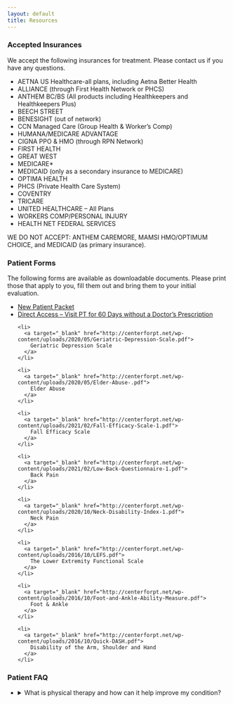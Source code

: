 ```yaml
---
layout: default
title: Resources
---
```


<section>
  <h3>Accepted Insurances</h3>

  <p>We accept the following insurances for treatment. Please contact us if you have any questions.</p>

  <ul>
    <li>AETNA US Healthcare-all plans, including Aetna Better Health</li>
    <li>ALLIANCE (through First Health Network or PHCS)</li>
    <li>ANTHEM BC/BS (All products including Healthkeepers and Healthkeepers Plus)</li>
    <li>BEECH STREET</li>
    <li>BENESIGHT (out of network)</li>
    <li>CCN Managed Care (Group Health & Worker’s Comp)</li>
    <li>HUMANA/MEDICARE ADVANTAGE</li>
    <li>CIGNA PPO & HMO (through RPN Network)</li>
    <li>FIRST HEALTH</li>
    <li>GREAT WEST</li>
    <li>MEDICARE*</li>
    <li>MEDICAID (only as a secondary insurance to MEDICARE)</li>
    <li>OPTIMA HEALTH</li>
    <li>PHCS (Private Health Care System)</li>
    <li>COVENTRY</li>
    <li>TRICARE</li>
    <li>UNITED HEALTHCARE – All Plans</li>
    <li>WORKERS COMP/PERSONAL INJURY</li>
    <li>HEALTH NET FEDERAL SERVICES</li>
  </ul>

  <p>WE DO NOT ACCEPT: ANTHEM CAREMORE, MAMSI HMO/OPTIMUM CHOICE, and MEDICAID (as primary insurance).</p>
</section>

<section>
  <h3>Patient Forms</h3>

  <p>The following forms are available as downloadable documents. Please print those that apply to you, fill them out and bring them to your initial evaluation.</p>

  <ul>
    <li>
      <a target="_blank" href="http://centerforpt.net/wp-content/uploads/2021/06/Registration-and-Patient-Intake-Forms-V9-new.pdf">
        New Patient Packet
      </a>
    </li>
    <li>
      <a target="_blank" href="https://www.centerforpt.net/wp-content/uploads/2021/02/Direct-Access-Edited.pdf">
        Direct Access – Visit PT for 60 Days without a Doctor’s Prescription
      </a>
    </li>

    <li>
      <a target="_blank" href="http://centerforpt.net/wp-content/uploads/2020/05/Geriatric-Depression-Scale.pdf">
        Geriatric Depression Scale
      </a>
    </li>

    <li>
      <a target="_blank" href="http://centerforpt.net/wp-content/uploads/2020/05/Elder-Abuse-.pdf">
        Elder Abuse
      </a>
    </li>

    <li>
      <a target="_blank" href="http://centerforpt.net/wp-content/uploads/2021/02/Fall-Efficacy-Scale-1.pdf">
        Fall Efficacy Scale
      </a>
    </li>

    <li>
      <a target="_blank" href="http://centerforpt.net/wp-content/uploads/2021/02/Low-Back-Questionnaire-1.pdf">
        Back Pain
      </a>
    </li>

    <li>
      <a target="_blank" href="http://centerforpt.net/wp-content/uploads/2020/10/Neck-Disability-Index-1.pdf">
        Neck Pain
      </a>
    </li>

    <li>
      <a target="_blank" href="http://centerforpt.net/wp-content/uploads/2016/10/LEFS.pdf">
        The Lower Extremity Functional Scale
      </a>
    </li>

    <li>
      <a target="_blank" href="http://centerforpt.net/wp-content/uploads/2016/10/Foot-and-Ankle-Ability-Measure.pdf">
        Foot & Ankle
      </a>
    </li>

    <li>
      <a target="_blank" href="http://centerforpt.net/wp-content/uploads/2016/10/Quick-DASH.pdf">
        Disability of the Arm, Shoulder and Hand
      </a>
    </li>
  </ul>
</section>

<section>
  <h3>Patient FAQ</h3>

  <ul>
    <li>
      <details>
        <summary>
          What is physical therapy and how can it help improve my condition?
        </summary>
        Whether you are recovering from surgery or suffering from a sports or work-related injury, physical therapy focuses on treating or rehabilitating your musculoskeletal system to improve daily functioning and activity. Physical therapy can also help decrease pain and increase flexibility, mobility and strength so you can return to recreational activities and sports.

        Our trained physical therapists take a holistic approach to therapy and create individualized treatment plans to meet the goals of each patient. Your therapist will use hands-on techniques in combination with specific therapeutic exercises and modalities to allow proper healing of injured tissues. Musculoskeletal restrictions or dysfunctions will also be corrected with manual therapy and therapeutic exercises, which allow proper regeneration of soft tissues.

        It is important to contact a physical therapist early on to avoid chronic conditions, which can be the result of injured tissues healing incorrectly.
      </details>
    </li>

    <li>
      <details>
        <summary>
          What is your specialty area?
        </summary>

        We are an orthopedic-based clinic focusing primarily on orthopedic and musculoskeletal injuries, acute and chronic conditions of the spine and extremities as well as post-operative rehabilitation of the spine and extremities. For more information, view our Services page.
      </details>
    </li>

    <li>
      <details>
        <summary>
          What will my first visit consist of?
        </summary>

        When you call to set up your first appointment, we try to gather as much information as possible over the phone in order to decrease your time spent in the waiting area. We also provide all of our necessary forms online so you can come with them completed. Upon arriving at the Center for Physical Therapy, you will be greeted by our patient care staff who will provide you with information about physical therapy and how it can be covered through insurance. Your first visit will be a one-on-one thorough interview with a physical therapist to discuss your medical history and the current injury or source of pain. Your physical therapist will also evaluate your injury or condition using specific, diagnostic assessments. From there, your physical therapist will create a treatment program and discuss it with you, as well as providing written information about the treatment and care. The first visit usually lasts about an hour with additional time for paperwork if needed.
      </details>
    </li>

    <li>
      <details>
        <summary>
          What can I expect?
        </summary>

        As a smaller, local clinic in Richmond, we are focused on each patient’s particular medical needs and journey to an active, pain-free life. We take a holistic approach to physical therapy by evaluating your condition thoroughly including aches, pains and most importantly, the underlying causes and pathologies. Our patient centered care involves continual evaluations and re-evaluations of your condition and constant communication with you to ensure your physical therapy goals are being met.
      </details>
    </li>

    <li>
      <details>
        <summary>
          Do I need a prescription for physical therapy?
        </summary>

        Our therapists are Direct Access certified and can evaluate and treat patients without a prescription or referral from a physician for 60 days. Please give us a call with your insurance card handy so that we can determine if this is an option for you!
      </details>
    </li>

    <li>
      <details>
        <summary>
          Will I see the same physical therapist each visit?
        </summary>

        Physical therapy technicians may assist the physical therapist during your treatment administering exercise programs to help you reach your treatment goals.
      </details>
    </li>

    <li>
      <details>
        <summary>
          How long will my appointment be?
        </summary>

        Most appointments are about 45 minutes to one hour long. Your initial evaluation will be about one hour or slightly longer and at that point your therapist will let you know what to expect from your treatments. Please arrive 30 minutes early for your initial evaluation.
      </details>
    </li>

    <li>
      <details>
        <summary>
          What should I wear?
        </summary>

        It depends on the nature of your injury; however, we suggest you dress comfortably. You are welcome to bring a change of clothing if necessary to allow access to the area that needs to be treated. Shorts are great for knee, ankle or foot conditions. Women could wear a sports bra for neck or shoulder conditions. We also provide medical gowns to allow exposure to the neck or low back (for better inspection).
      </details>
    </li>

    <li>
      <details>
        <summary>
          What should I bring to my first visit?
        </summary>

        You should bring your insurance card/information, a picture ID and the results of any other tests (including X-rays, MRI, etc.).
      </details>
    </li>

    <li>
      <details>
        <summary>
          Do you have ″standing appointments″?
        </summary>

        No, patients are responsible for scheduling each follow up appointment
      </details>
    </li>
  </ul>
</section>